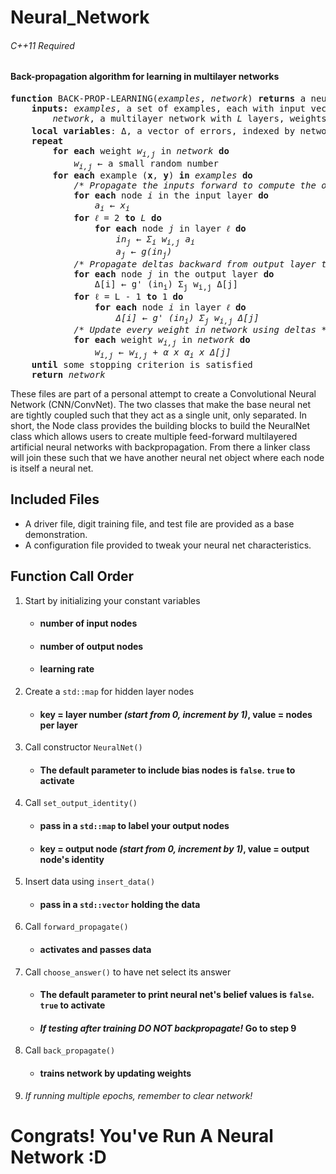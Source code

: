 # Neural_Network 
###### C++11 Required ######

#### Back-propagation algorithm for learning in multilayer networks

<pre>
<b>function</b> BACK-PROP-LEARNING(<i>examples</i>, <i>network</i>) <b>returns</b> a neural network
	<b>inputs:</b> <i>examples</i>, a set of examples, each with input vector <b>x</b> and output vector <b>y</b>
		<i>network</i>, a multilayer network with <i>L</i> layers, weights <i>w<sub>i,j</sub></i> activation function <i>g</i>
	<b>local variables</b>: Δ, a vector of errors, indexed by network node
	<b>repeat</b>
		<b>for each</b> weight <i>w<sub>i,j</sub></i> in <i>network</i> <b>do</b>
			<i>w<sub>i,j</sub></i> ← a small random number
		<b>for each</b> example (<b>x</b>, <b>y</b>) <b>in</b> <i>examples</i> <b>do</b>
			<i>/* Propagate the inputs forward to compute the outputs */</i>
			<b>for each</b> node <i>i</i> in the input layer <b>do</b>
				<i>a<sub>i</sub> ← x<sub>i</sub></i>
			<b>for</b> <i>&#x2113;</i> = 2 <b>to</b> <i>L</i> <b>do</b>
				<b>for each</b> node <i>j</i> in layer <i>&#x2113;</i> <b>do</b>
					<i>in<sub>j</sub> ← Σ<sub>i</sub> w<sub>i,j</sub> a<sub>i</sub></i>
					<i>a<sub>j</sub> ← g(in<sub>j</sub>)</i>
			<i>/* Propagate deltas backward from output layer to input layer */</i>
			<b>for each</b> node <i>j</i> in the output layer <b>do</b>
				Δ[i] ← g' (in<sub>i</sub>) Σ<sub>j</sub> w<sub>i,j</sub> Δ[j]
			<b>for</b> &#x2113; = L - 1 <b>to</b> 1 <b>do</b>
				<b>for each</b> node <i>i</i> in layer <i>&#x2113;</i> <b>do</b>
					<i>Δ[i] ← g' (in<sub>i</sub>) Σ<sub>j</sub> w<sub>i,j</sub> Δ[j]</i>
			<i>/* Update every weight in network using deltas */</i>
			<b>for each</b> weight <i>w<sub>i,j</sub></i> in <i>network</i> <b>do</b>
				<i>w<sub>i,j</sub> ← w<sub>i,j</sub> + α x α<sub>i</sub> x Δ[j]</i>
	<b>until</b> some stopping criterion is satisfied
	<b>return</b> <i>network</i>
</pre>

These files are part of a personal attempt to create a Convolutional Neural Network (CNN/ConvNet).
The two classes that make the base neural net are tightly coupled such that they act as a single unit, only separated.
In short, the Node class provides the building blocks to build the NeuralNet class which allows users to create multiple feed-forward multilayered artificial neural networks with backpropagation. From there a linker class will join these such that we have another neural net object where each node is itself a neural net.

## Included Files
* A driver file, digit training file, and test file are provided as a base demonstration. 
* A configuration file provided to tweak your neural net characteristics.

## Function Call Order

1. Start by initializing your constant variables  
   * #### number of input nodes
   * #### number of output nodes
   * #### learning rate
2. Create a `std::map` for hidden layer nodes
   * #### key = layer number _(start from 0, increment by 1)_, value = nodes per layer
3. Call constructor `NeuralNet()`
   * #### The default parameter to include bias nodes is `false`. `true` to activate
4. Call `set_output_identity()`
   * #### pass in a `std::map` to label your output nodes
   * #### key = output node _(start from 0, increment by 1)_, value = output node's identity
5. Insert data using `insert_data()`
   * #### pass in a `std::vector` holding the data
6. Call `forward_propagate()`
   * #### activates and passes data
7. Call `choose_answer()` to have net select its answer
   * #### The default parameter to print neural net's belief values is `false`. `true` to activate
   * #### _If testing after training DO NOT backpropagate!_ Go to step 9
8. Call `back_propagate()`
   * #### trains network by updating weights
9. *If running multiple epochs, remember to clear network!*  


# Congrats! You've Run A Neural Network :D
